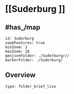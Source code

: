 # [[Suderburg ]]



## #has_/map 

```leaflet
id: Suderburg
zoomFeatures: true 
minZoom: 2 
maxZoom: 18
geojsonFolder: ./Suderburg///
markerFolder: ./Suderburg/
```



## Overview
 
```ccard
type: folder_brief_live
```
 
